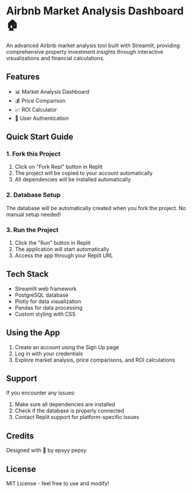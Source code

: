 # Airbnb Market Analysis Dashboard 🏠

An advanced Airbnb market analysis tool built with Streamlit, providing comprehensive property investment insights through interactive visualizations and financial calculations.

## Features
- 📊 Market Analysis Dashboard
- 💰 Price Comparison
- 📈 ROI Calculator
- 🔐 User Authentication

## Quick Start Guide

### 1. Fork this Project
1. Click on "Fork Repl" button in Replit
2. The project will be copied to your account automatically
3. All dependencies will be installed automatically

### 2. Database Setup
The database will be automatically created when you fork the project. No manual setup needed!

### 3. Run the Project
1. Click the "Run" button in Replit
2. The application will start automatically
3. Access the app through your Replit URL

## Tech Stack
- Streamlit web framework
- PostgreSQL database
- Plotly for data visualization
- Pandas for data processing
- Custom styling with CSS

## Using the App
1. Create an account using the Sign Up page
2. Log in with your credentials
3. Explore market analysis, price comparisons, and ROI calculations

## Support
If you encounter any issues:
1. Make sure all dependencies are installed
2. Check if the database is properly connected
3. Contact Replit support for platform-specific issues

## Credits
Designed with 💖 by epsyy pepsy

## License
MIT License - feel free to use and modify!